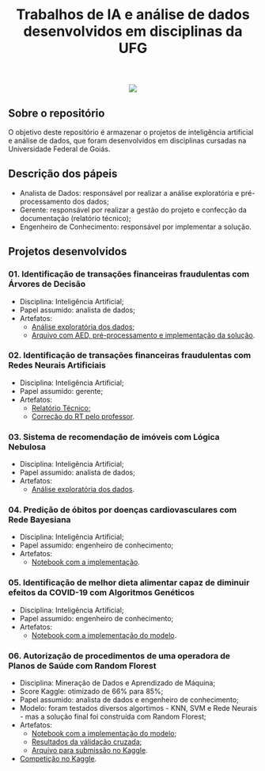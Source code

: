 <header> 
<h1 align="center">Trabalhos de IA e análise de dados desenvolvidos em disciplinas da UFG</h1>
</header>

<p align="center">
<img src="https://scitechdaily.com/images/Left-Right-Brain-Signals.gif">
</p>



## Sobre o repositório
O objetivo deste repositório é armazenar o projetos de inteligência artificial e análise de dados, que foram desenvolvidos em disciplinas cursadas na Universidade Federal de Goiás.

## Descrição dos pápeis

* Analista de Dados: responsável por realizar a análise exploratória e pré-processamento dos dados; 
* Gerente: responsável por realizar a gestão do projeto e confecção da documentação (relatório técnico);
* Engenheiro de Conhecimento: responsável por implementar a solução.

## Projetos desenvolvidos
  ### 01. Identificação de transações financeiras fraudulentas com Árvores de Decisão  
  *  Disciplina: Inteligência Artificial;
  * Papel assumido: analista de dados; 
  * Artefatos:
    * [Análise exploratória dos dados](https://github.com/wendelmarques/trabalhos-academicos-de-ia-disciplinas-UFG/blob/main/01.%20Arvores_Decisao/2020_02_AP_04_ArvDecis%C3%A3o_AED.ipynb);
    * [Arquivo com AED, pré-processamento e implementação da solução](https://github.com/wendelmarques/trabalhos-academicos-de-ia-disciplinas-UFG/blob/main/01.%20Arvores_Decisao/2020_02_AP_04_ArvDecis%C3%A3o_Completo.ipynb).

  ### 02. Identificação de transações financeiras fraudulentas com Redes Neurais Artificiais
  *  Disciplina: Inteligência Artificial;
  * Papel assumido: gerente;
  * Artefatos:
    * [Relatório Técnico;](https://github.com/wendelmarques/trabalhos-academicos-de-ia-disciplinas-UFG/blob/main/02.%20Redes_Neurais/Relat%C3%B3rio%20T%C3%A9cnico%20-%20%202020.2_AP_02_RedesNeurais.pdf)
    * [Correção do RT pelo professor](https://github.com/wendelmarques/trabalhos-academicos-de-ia-disciplinas-UFG/blob/main/02.%20Redes_Neurais/Corre%C3%A7%C3%A3o%20%5BRT%5D%202020.2_AP_02_RedesNeurais.pdf).

  ### 03. Sistema de recomendação de imóveis com Lógica Nebulosa
  *  Disciplina: Inteligência Artificial;
  *  Papel assumido: analista de dados; 
  * Artefatos:
    * [Análise exploratória dos dados](https://github.com/wendelmarques/trabalhos-academicos-de-ia-disciplinas-UFG/blob/main/03.%20Logica_Nebulosa/2020_2_AP_03_L%C3%B3gicaNebulosa.ipynb).

  ### 04. Predição de óbitos por doenças cardiovasculares com Rede Bayesiana
  *  Disciplina: Inteligência Artificial;
  * Papel assumido: engenheiro de conhecimento;
  * Artefatos:
    * [Notebook com a implementação](https://github.com/wendelmarques/trabalhos-academicos-de-ia-disciplinas-UFG/blob/main/04.%20Incerteza/2020_2_AP_04_RBayes_GrupoF.ipynb).
    
  ### 05. Identificação de melhor dieta alimentar capaz de diminuir efeitos da COVID-19 com Algoritmos Genéticos
  *  Disciplina: Inteligência Artificial;
  *  Papel assumido: engenheiro de conhecimento;
  * Artefatos:
    * [Notebook com a implementação do modelo](https://github.com/wendelmarques/trabalhos-academicos-de-ia-disciplinas-UFG/blob/main/05.%20Algoritmos_Geneticos/2020_2_AP_05_AlgGen%C3%A9ticos_GrupoF.ipynb).
  
### 06. Autorização de procedimentos de uma operadora de Planos de Saúde com Random Florest
  *  Disciplina: Mineração de Dados e Aprendizado de Máquina;
  * Score Kaggle: otimizado de 66% para 85%;
  * Papel assumido: analista de dados e engenheiro de conhecimento;
  * Modelo: foram testados diversos algortimos -  KNN, SVM e Rede Neurais - mas a solução final foi construída com Random Florest;
  * Artefatos:
    * [Notebook com a implementação do modelo](https://github.com/wendelmarques/trabalhos-academicos-de-ia-disciplinas-UFG/blob/main/06.%20Auditoria_em_Planos_Sa%C3%BAde/Trabalho_MD_Auditorias_Planos_Saude_Andre_Jefferson_Wendel.ipynb);
    * [Resultados da válidação cruzada](https://github.com/wendelmarques/trabalhos-academicos-de-ia-disciplinas-UFG/blob/main/06.%20Auditoria_em_Planos_Sa%C3%BAde/2.%20Artefatos%20gerados/resultados_validacao_cruzada.csv);
    * [Arquivo para submissão no Kaggle](https://github.com/wendelmarques/trabalhos-academicos-de-ia-disciplinas-UFG/blob/main/06.%20Auditoria_em_Planos_Sa%C3%BAde/1.%20Submiss%C3%B5es/%5BMELHOR%5D%20Previsoes_Auditorias_Planos_Sa%C3%BAde%20(13).csv).
  * [Competição no Kaggle](https://www.kaggle.com/competitions/auditoria-bia-ufg/submissions).
